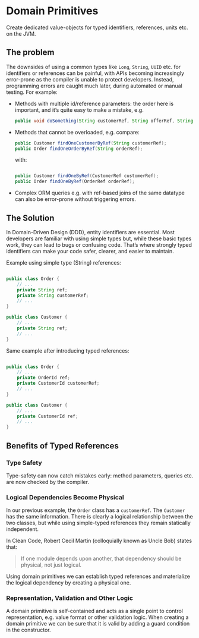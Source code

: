 # Domain Primitives

Create dedicated value-objects for typed identifiers, references, units etc. on the JVM.

## The problem

The downsides of using a common types like `Long`, `String`, `UUID` etc. for identifiers or references can be
painful, with APIs becoming increasingly error-prone as the compiler is unable to protect developers.
Instead, programming errors are caught much later, during automated or manual testing. For example:

- Methods with multiple id/reference parameters: the order here is important, and it’s quite easy to make a mistake, e.g.
    ```java
    public void doSomething(String customerRef, String offerRef, String orderRef);
    ```
- Methods that cannot be overloaded, e.g. compare:
    ```java
    public Customer findOneCustomerByRef(String customerRef);
    public Order findOneOrderByRef(String orderRef);
    ```
    with:
    ```java

    public Customer findOneByRef(CustomerRef customerRef);
    public Order findOneByRef(OrderRef orderRef);
    ```
- Complex ORM queries e.g. with ref-based joins of the same datatype can also be error-prone without triggering errors.


## The Solution

In Domain-Driven Design (DDD), entity identifiers are essential. Most developers are familiar with using 
simple types but, while these basic types work, they can lead to bugs or confusing code.
That’s where strongly typed identifiers can make your code safer, clearer, and easier to maintain.

Example using simple type (String) references:

```java

public class Order {
    // ...
    private String ref;
    private String customerRef;
    // ...
}

public class Customer {
    // ...
    private String ref;
    // ...
}
```

Same example after introducing typed references:

```java

public class Order {
    // ...
    private OrderId ref;
    private CustomerId customerRef;
    // ...
}

public class Customer {
    // ...
    private CustomerId ref;
    // ...
}
```

## Benefits of Typed References

### Type Safety

Type-safety can now catch mistakes early: method parameters, queries etc. are now checked by the compiler.

### Logical Dependencies Become Physical

In our previous example, the `Order` class has a `customerRef`. The `Customer` has the same information. 
There is clearly a logical relationship between the two classes, but while using simple-typed references they remain 
statically independent.

In Clean Code, Robert Cecil Martin (colloquially known as Uncle Bob) states that:

> If one module depends upon another, that dependency should be physical, not just logical.

Using domain primitives we can establish typed references and materialize the logical dependency by creating a physical one. 


### Representation, Validation and Other Logic

A domain primitive is self-contained and acts as a single point to control representation, e.g. value format or other 
validation logic. When creating a domain primitive we can be sure that it is valid by adding a guard condition in the 
constructor. 


